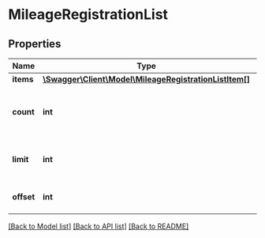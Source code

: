 # MileageRegistrationList

## Properties
Name | Type | Description | Notes
------------ | ------------- | ------------- | -------------
**items** | [**\Swagger\Client\Model\MileageRegistrationListItem[]**](MileageRegistrationListItem.md) |  | [optional] 
**count** | **int** | The total amount of records in the entire collection. | [optional] 
**limit** | **int** | The amount of results, as requested. | [optional] 
**offset** | **int** | The starting index. | [optional] 

[[Back to Model list]](../README.md#documentation-for-models) [[Back to API list]](../README.md#documentation-for-api-endpoints) [[Back to README]](../README.md)


